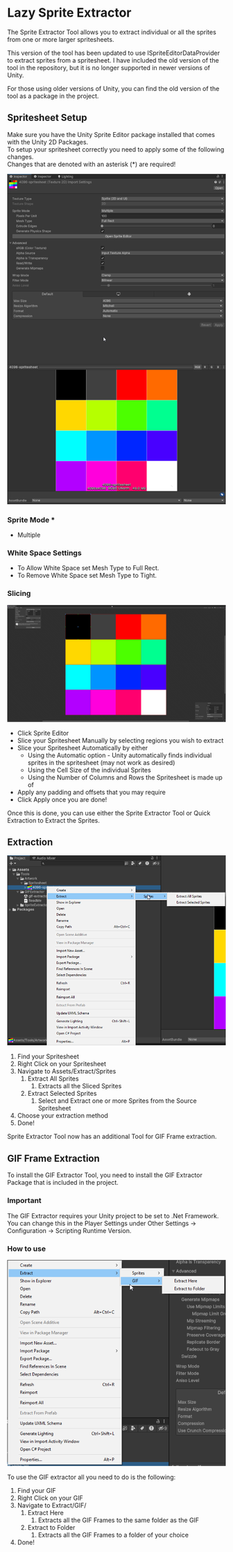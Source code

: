 # Lazy Sprite Extractor

The Sprite Extractor Tool allows you to extract individual or all the sprites from one or more larger spritesheets. 

This version of the tool has been updated to use ISpriteEditorDataProvider to extract sprites from a spritesheet. 
I have included the old version of the tool in the repository, but it is no longer supported in newer versions of Unity. <br>

For those using older versions of Unity, you can find the old version of the tool as a package in the project. <br>

## Spritesheet Setup
Make sure you have the Unity Sprite Editor package installed that comes with the Unity 2D Packages. <br>
To setup your spritesheet correctly you need to apply some of the following changes. <br>
Changes that are denoted with an asterisk (*) are required!

![](~Documentation/Images/sprite-editor-2023.x.png)

### Sprite Mode *
+ Multiple

### White Space Settings
+ To Allow White Space set Mesh Type to Full Rect.
+ To Remove White Space set Mesh Type to Tight.

### Slicing
![](~Documentation/Images/sprite-editor.png)

+ Click Sprite Editor
+ Slice your Spritesheet Manually by selecting regions you wish to extract
+ Slice your Spritesheet Automatically by either
  + Using the Automatic option - Unity automatically finds individual sprites in the spritesheet (may not work as desired)
  + Using the Cell Size of the individual Sprites
  + Using the Number of Columns and Rows the Spritesheet is made up of
+ Apply any padding and offsets that you may require
+ Click Apply once you are done!

Once this is done, you can use either the Sprite Extractor Tool or Quick Extraction to Extract the Sprites.

## Extraction
![](~Documentation/Images/right-click-spritesheet.png)

1. Find your Spritesheet
2. Right Click on your Spritesheet
3. Navigate to Assets/Extract/Sprites 
   1. Extract All Sprites
      1. Extracts all the Sliced Sprites
   2. Extract Selected Sprites
      1. Select and Extract one or more Sprites from the Source Spritesheet
4. Choose your extraction method
5. Done!

Sprite Extractor Tool now has an additional Tool for GIF Frame extraction.

## GIF Frame Extraction
To install the GIF Extractor Tool, you need to install the GIF Extractor Package that is included in the project. <br>

### Important
The GIF Extractor requires your Unity project to be set to .Net Framework. <br>
You can change this in the Player Settings under Other Settings -> Configuration -> Scripting Runtime Version.

### How to use
![](~Documentation/Images/right-click-gif.png)


To use the GIF extractor all you need to do is the following:
1. Find your GIF
2. Right Click on your GIF
3. Navigate to Extract/GIF/
   1. Extract Here
      1. Extracts all the GIF Frames to the same folder as the GIF
   2. Extract to Folder
      1. Extracts all the GIF Frames to a folder of your choice
4. Done!
